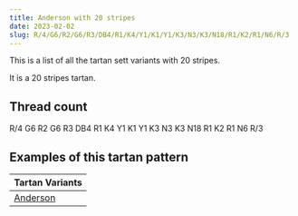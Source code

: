 ```yaml
---
title: Anderson with 20 stripes
date: 2023-02-02
slug: R/4/G6/R2/G6/R3/DB4/R1/K4/Y1/K1/Y1/K3/N3/K3/N18/R1/K2/R1/N6/R/3
---
```

This is a list of all the tartan sett variants with 20 stripes.

It is a 20 stripes tartan.


## Thread count
R/4 G6 R2 G6 R3 DB4 R1 K4 Y1 K1 Y1 K3 N3 K3 N18 R1 K2 R1 N6 R/3

## Examples of this tartan pattern

| Tartan Variants |
|---------------|
| [Anderson](/variants/r/4/g6/r2/g6/r3/db4/r1/k4/y1/k1/y1/k3/n3/k3/n18/r1/k2/r1/n6/r/3-db00004c-g004c00-k000000-nd0d0d0-rc80000-yffc800)||

